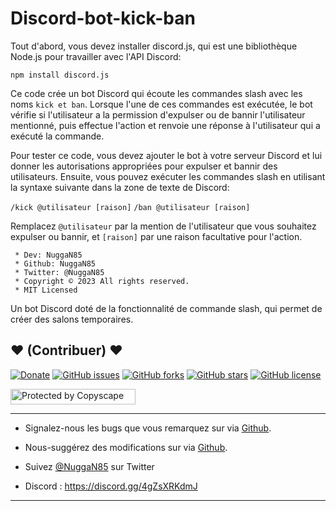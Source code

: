 # Discord-bot-kick-ban

Tout d'abord, vous devez installer discord.js, qui est une bibliothèque Node.js pour travailler avec l'API Discord:

`npm install discord.js`

Ce code crée un bot Discord qui écoute les commandes slash avec les noms `kick et ban`. Lorsque l'une de ces commandes est exécutée, le bot vérifie si l'utilisateur a la permission d'expulser ou de bannir l'utilisateur mentionné, puis effectue l'action et renvoie une réponse à l'utilisateur qui a exécuté la commande.

Pour tester ce code, vous devez ajouter le bot à votre serveur Discord et lui donner les autorisations appropriées pour expulser et bannir des utilisateurs. Ensuite, vous pouvez exécuter les commandes slash en utilisant la syntaxe suivante dans la zone de texte de Discord:

`/kick @utilisateur [raison]`
`/ban @utilisateur [raison]`

Remplacez `@utilisateur` par la mention de l'utilisateur que vous souhaitez expulser ou bannir, et `[raison]` par une raison facultative pour l'action.

```
 * Dev: NuggaN85
 * Github: NuggaN85
 * Twitter: @NuggaN85
 * Copyright © 2023 All rights reserved.
 * MIT Licensed
```

Un bot Discord doté de la fonctionnalité de commande slash, qui permet de créer des salons temporaires.

## <strong>❤️</strong> (Contribuer) <strong>❤️</strong>

[![Donate](https://img.shields.io/badge/paypal-donate-yellow.svg?style=flat)](https://www.paypal.me/nuggan85) [![GitHub issues](https://img.shields.io/github/issues/NuggaN85/Discord-bot-kick-ban)](https://github.com/NuggaN85/Discord-bot-kick-ban/issues) [![GitHub forks](https://img.shields.io/github/forks/NuggaN85/Discord-bot-kick-ban)](https://github.com/NuggaN85/Discord-bot-kick-ban/network) [![GitHub stars](https://img.shields.io/github/stars/NuggaN85/Discord-bot-kick-ban)](https://github.com/NuggaN85/Discord-bot-kick-ban/stargazers) [![GitHub license](https://img.shields.io/github/license/NuggaN85/Discord-bot-kick-ban)](https://github.com/NuggaN85/Discord-bot-kick-ban)

<a target="_blank" href="http://www.copyscape.com/"><img src="http://banners.copyscape.com/img/copyscape-banner-white-200x25.png" width="200" height="25" border="0" alt="Protected by Copyscape" title="Protected by Copyscape Plagiarism Checker - Do not copy content from this page." /></a>

--------------------------------------------------------------------------------------------------------------------------------------

- Signalez-nous les bugs que vous remarquez sur via [Github](https://github.com/NuggaN85/Discord-bot-kick-ban/issues/2).

- Nous-suggérez des modifications sur via [Github](https://github.com/NuggaN85/Discord-bot-kick-ban/issues/3).

- Suivez [@NuggaN85](https://twitter.com/NuggaN85) sur Twitter

- Discord : https://discord.gg/4gZsXRKdmJ

--------------------------------------------------------------------------------------------------------------------------------------


